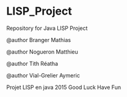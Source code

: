 # LISP_Project
Repository for Java LISP Project


@author Branger Mathias


@author Nogueron Matthieu


@author Tith Réatha


@author Vial-Grelier Aymeric


Projet LISP en java 2015
Good Luck Have Fun
